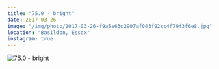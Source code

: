 ```yaml
---
title: "75.0 - bright"
date: 2017-03-26
image: "/img/photo/2017-03-26-f9a5e63d2907af043f92cc4f79f3f6e8.jpg"
location: "Basildon, Essex"
instagram: true
---
```


![75.0 - bright](/img/photo/2017-03-26-f9a5e63d2907af043f92cc4f79f3f6e8.jpg)
